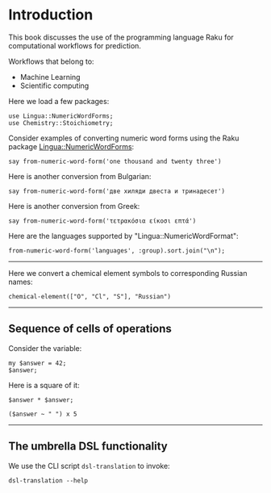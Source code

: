 # Introduction

This book discusses the use of the programming language Raku for computational workflows for prediction. 

Workflows that belong to:
-   Machine Learning
-   Scientific computing

Here we load a few packages:

```{perl6, eval=T}
use Lingua::NumericWordForms;
use Chemistry::Stoichiometry;
```

Consider examples of converting numeric word forms using the Raku package
[Lingua::NumericWordForms](https://github.com/antononcube/Raku-Lingua-NumericWordForms):

```{perl6, eval=T}
say from-numeric-word-form('one thousand and twenty three')
```

Here is another conversion from Bulgarian:

```{perl6 }
say from-numeric-word-form('две хиляди двеста и тринадесет')
```

Here is another conversion from Greek:

```perl6, results=asis
say from-numeric-word-form('τετρακόσια είκοσι επτά')
```

Here are the languages supported by "Lingua::NumericWordFormat":

```perl6, echo=FALSE, results=asis
from-numeric-word-form('languages', :group).sort.join("\n");
```

-----

Here we convert a chemical element symbols to corresponding Russian names:

```{perl6, eval=T}
chemical-element(["O", "Cl", "S"], "Russian")
```


----- 

## Sequence of cells of operations

Consider the variable:

```{perl6, eval=T}
my $answer = 42;
$answer;
```

Here is a square of it:

```{perl6, eval=T}
$answer * $answer;
```

```{perl6, eval=T}
($answer ~ " ") x 5
```

----- 

## The umbrella DSL functionality

We use the CLI script `dsl-translation` to invoke:

```shell
dsl-translation --help
```
